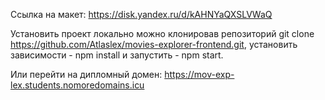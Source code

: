Ссылка на макет:
https://disk.yandex.ru/d/kAHNYaQXSLVWaQ

Установить проект локально можно клонировав репозиторий git clone https://github.com/Atlaslex/movies-explorer-frontend.git,
установить зависимости - npm install и запустить - npm start.

Или перейти на дипломный домен:
https://mov-exp-lex.students.nomoredomains.icu